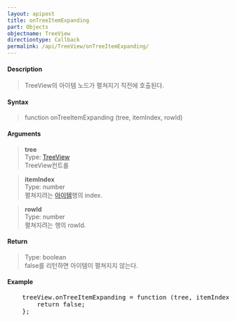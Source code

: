 ```yaml
---
layout: apipost
title: onTreeItemExpanding
part: Objects
objectname: TreeView
directiontype: Callback
permalink: /api/TreeView/onTreeItemExpanding/
---
```



#### Description

> TreeView의 아이템 노드가 펼쳐지기 직전에 호출된다.

#### Syntax

> function onTreeItemExpanding (tree, itemIndex, rowId)

#### Arguments

> **tree**  
> Type: [TreeView](/api/TreeView/)  
> TreeView컨트롤  

> **itemIndex**  
> Type: number  
> 펼쳐지려는 [아이템](/api/features/Grid%20Item/)행의 index.

> **rowId**  
> Type: number  
> 펼쳐지려는 행의 rowId.  

#### Return

> Type: boolean  
> false를 리턴하면 아이템이 펼쳐지지 않는다.  

#### Example

<pre class="prettyprint">
    treeView.onTreeItemExpanding = function (tree, itemIndex, rowId) {
        return false;
    };
</pre>

